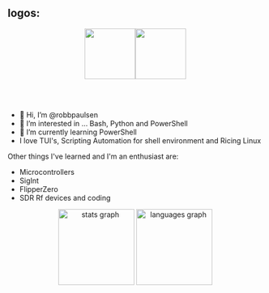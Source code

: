 ## logos:
<p align="center">
  <img src="https://i.giphy.com/media/LMt9638dO8dftAjtco/200.webp" width="100"><img src="https://i.giphy.com/media/KzJkzjggfGN5Py6nkT/200.webp" width="100">
</p>
<br>
<br>

- 👋 Hi, I’m @robbpaulsen
- 👀 I’m interested in ... Bash, Python and PowerShell
- 🌱 I’m currently learning PowerShell
- I love TUI's, Scripting Automation for shell environment and Ricing Linux

Other things I've learned and I'm an enthusiast are:
* Microcontrollers
* SigInt
* FlipperZero
* SDR Rf devices and coding

<div align="center">
  <img src="https://github-readme-stats.vercel.app/api?username=robbpaulsen&hide_title=false&hide_rank=false&show_icons=true&include_all_commits=true&count_private=true&disable_animations=false&theme=dracula&locale=en&hide_border=false&order=1" height="150" alt="stats graph"  />
  <img src="https://github-readme-stats.vercel.app/api/top-langs?username=robbpaulsen&locale=en&hide_title=false&layout=compact&card_width=320&langs_count=5&theme=dracula&hide_border=false&order=2" height="150" alt="languages graph"  />
</div>

###
